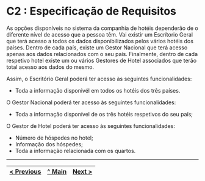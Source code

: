 # C2 : Especificação de Requisitos

As opções disponíveis no sistema da companhia de hotéis dependerão de o diferente nível de acesso que a pessoa têm. Vai existir um Escrítorio Geral que terá acesso a todos os dados disponibilizados pelos vários hotéis dos países. Dentro de cada país, existe um Gestor Nacional que terá acesso apenas aos dados relacionados com o seu país. Finalmente, dentro de cada respetivo hotel existe um ou vários Gestores de Hotel associados que terão total acesso aos dados do mesmo.

Assim, o Escritório Geral poderá ter acesso às seguintes funcionalidades:

- Toda a informação disponivél em todos os hotéis dos três países.

O Gestor Nacional poderá ter acesso às seguintes funcionalidades:

- Toda a informação disponível de os três hotéis respetivos do seu país;

O Gestor de Hotel poderá ter acesso às seguintes funcionalidades:

- Número de hóspedes no hotel;
- Informação dos hóspedes;
- Toda a informação relacionada com os quartos.

---
[< Previous](rei01.md) | [^ Main](https://github.com/exemploTrabalho/reportSIBD/) | [Next >](rei03.md)
:--- | :---: | ---: 
